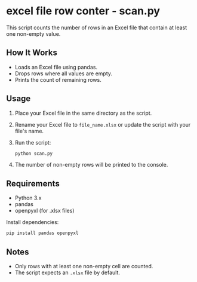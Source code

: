 # excel file row conter - scan.py

This script counts the number of rows in an Excel file that contain at least one non-empty value.

## How It Works

- Loads an Excel file using pandas.
- Drops rows where all values are empty.
- Prints the count of remaining rows.

## Usage

1. Place your Excel file in the same directory as the script.
2. Rename your Excel file to `file_name.xlsx` or update the script with your file's name.
3. Run the script:

    ```sh
    python scan.py
    ```

4. The number of non-empty rows will be printed to the console.

## Requirements

- Python 3.x
- pandas
- openpyxl (for .xlsx files)

Install dependencies:

```sh
pip install pandas openpyxl
```

## Notes

- Only rows with at least one non-empty cell are counted.
- The script expects an `.xlsx` file by default.
